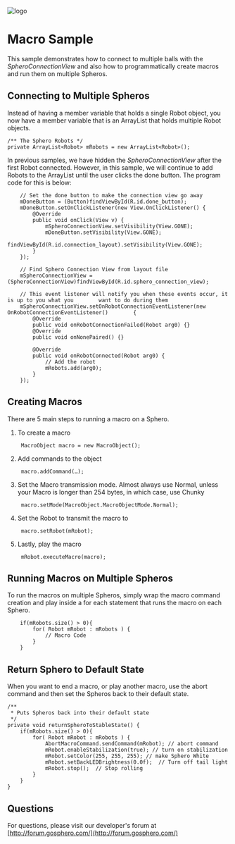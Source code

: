 ![logo](http://update.orbotix.com/developer/sphero-small.png)

# Macro Sample

This sample demonstrates how to connect to multiple balls with the *SpheroConnectionView* and also how to programmatically create macros and run them on multiple Spheros.

## Connecting to Multiple Spheros

Instead of having a member variable that holds a single Robot object, you now have a member variable that is an ArrayList that holds multiple Robot objects.

	/** The Sphero Robots */
	private ArrayList<Robot> mRobots = new ArrayList<Robot>();
	
In previous samples, we have hidden the *SpheroConnectionView* after the first Robot connected.  However, in this sample, we will continue to add Robots to the ArrayList until the user clicks the done button.  The program code for this is below:

		// Set the done button to make the connection view go away
		mDoneButton = (Button)findViewById(R.id.done_button);
		mDoneButton.setOnClickListener(new View.OnClickListener() {
			@Override
			public void onClick(View v) {
				mSpheroConnectionView.setVisibility(View.GONE);
				mDoneButton.setVisibility(View.GONE);
				findViewById(R.id.connection_layout).setVisibility(View.GONE);
			}
		});

		// Find Sphero Connection View from layout file
		mSpheroConnectionView = (SpheroConnectionView)findViewById(R.id.sphero_connection_view);
		
		// This event listener will notify you when these events occur, it is up to you what you 		want to do during them
		mSpheroConnectionView.setOnRobotConnectionEventListener(new OnRobotConnectionEventListener() 		{
			@Override
			public void onRobotConnectionFailed(Robot arg0) {}
			@Override
			public void onNonePaired() {}

			@Override
			public void onRobotConnected(Robot arg0) {
				// Add the robot
				mRobots.add(arg0);
			}
		});	
	
## Creating Macros

There are 5 main steps to running a macro on a Sphero.
	
1. To create a macro 

		MacroObject macro = new MacroObject();      

2. Add commands to the object

		macro.addCommand(…);
		
3. Set the Macro transmission mode.  Almost always use Normal, unless your Macro is longer than 254 bytes, in which case, use Chunky

		macro.setMode(MacroObject.MacroObjectMode.Normal);

4. Set the Robot to transmit the macro to

		macro.setRobot(mRobot);

5. Lastly, play the macro

		mRobot.executeMacro(macro);
		
## Running Macros on Multiple Spheros

To run the macros on multiple Spheros, simply wrap the macro command creation and play inside a for each statement that runs the macro on each Sphero.

		if(mRobots.size() > 0){
			for( Robot mRobot : mRobots ) {
				// Macro Code
			}
		}

## Return Sphero to Default State

When you want to end a macro, or play another macro, use the abort command and then set the Spheros back to their default state.

	/**
	 * Puts Spheros back into their default state
	 */
	private void returnSpheroToStableState() {
		if(mRobots.size() > 0){
			for( Robot mRobot : mRobots ) {
				AbortMacroCommand.sendCommand(mRobot); // abort command
				mRobot.enableStabilization(true); // turn on stabilization
				mRobot.setColor(255, 255, 255); // make Sphero White
				mRobot.setBackLEDBrightness(0.0f);  // Turn off tail light
				mRobot.stop();  // Stop rolling
			}
		}
	}


## Questions

For questions, please visit our developer's forum at [http://forum.gosphero.com/](http://forum.gosphero.com/)

